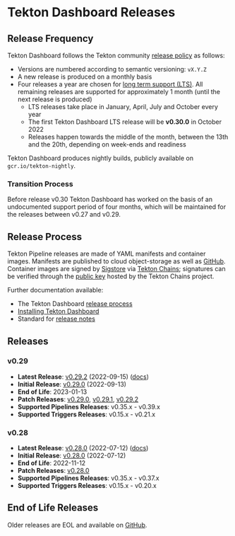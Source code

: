 # Tekton Dashboard Releases

## Release Frequency

Tekton Dashboard follows the Tekton community [release policy][release-policy]
as follows:

- Versions are numbered according to semantic versioning: `vX.Y.Z`
- A new release is produced on a monthly basis
- Four releases a year are chosen for [long term support (LTS)](https://github.com/tektoncd/community/blob/main/releases.md#support-policy).
  All remaining releases are supported for approximately 1 month (until the next
  release is produced)
    - LTS releases take place in January, April, July and October every year
    - The first Tekton Dashboard LTS release will be **v0.30.0** in October 2022
    - Releases happen towards the middle of the month, between the 13th and the
      20th, depending on week-ends and readiness

Tekton Dashboard produces nightly builds, publicly available on
`gcr.io/tekton-nightly`. 

### Transition Process

Before release v0.30 Tekton Dashboard has worked on the basis of an undocumented
support period of four months, which will be maintained for the releases between
v0.27 and v0.29.

## Release Process

Tekton Pipeline releases are made of YAML manifests and container images.
Manifests are published to cloud object-storage as well as
[GitHub][tekton-dashboard-releases]. Container images are signed by
[Sigstore][sigstore] via [Tekton Chains][tekton-chains]; signatures can be
verified through the [public key][chains-public-key] hosted by the Tekton Chains
project.

Further documentation available:

- The Tekton Dashboard [release process][release-docs]
- [Installing Tekton Dashboard][dashboard-installation]
- Standard for [release notes][release-notes-standards]

## Releases

### v0.29

- **Latest Release**: [v0.29.2][v0-29-2] (2022-09-15) ([docs][v0-29-2-docs])
- **Initial Release**: [v0.29.0][v0-29-0] (2022-09-13)
- **End of Life**: 2023-01-13
- **Patch Releases**: [v0.29.0][v0-29-0], [v0.29.1][v0-29-1], [v0.29.2][v0-29-2]
- **Supported Pipelines Releases**: v0.35.x - v0.39.x
- **Supported Triggers Releases**: v0.15.x - v0.21.x

### v0.28

- **Latest Release**: [v0.28.0][v0-28-0] (2022-07-12) ([docs][v0-28-0-docs])
- **Initial Release**: [v0.28.0][v0-28-0] (2022-07-12)
- **End of Life**: 2022-11-12
- **Patch Releases**: [v0.28.0][v0-28-0]
- **Supported Pipelines Releases**: v0.35.x - v0.37.x
- **Supported Triggers Releases**: v0.15.x - v0.20.x

## End of Life Releases

Older releases are EOL and available on [GitHub][tekton-dashboard-releases].


[release-policy]: https://github.com/tektoncd/community/blob/main/releases.md
[sigstore]: https://sigstore.dev
[tekton-chains]: https://github.com/tektoncd/chains
[tekton-dashboard-releases]: https://github.com/tektoncd/dashboard/releases
[chains-public-key]: https://github.com/tektoncd/chains/blob/main/tekton.pub
[release-docs]: tekton
[dashboard-installation]: docs/install.md
[release-notes-standards]:
    https://github.com/tektoncd/community/blob/main/standards.md#release-notes

[v0-29-2]: https://github.com/tektoncd/dashboard/releases/tag/v0.29.2
[v0-29-1]: https://github.com/tektoncd/dashboard/releases/tag/v0.29.1
[v0-29-0]: https://github.com/tektoncd/dashboard/releases/tag/v0.29.0
[v0-28-0]: https://github.com/tektoncd/dashboard/releases/tag/v0.28.0

[v0-29-2-docs]: https://github.com/tektoncd/dashboard/tree/v0.29.2/docs#tekton-dashboard
[v0-28-0-docs]: https://github.com/tektoncd/dashboard/tree/v0.28.0/docs#tekton-dashboard
